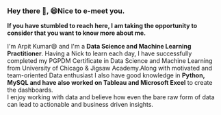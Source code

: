 ### Hey there 👋, 😄Nice to e-meet you.<br>
**If you have stumbled to reach here, I am taking the opportunity to consider that you want to know more about me.**<br>

I'm Arpit Kumar😄 and I'm a **Data Science and Machine Learning Practitioner**. Having a Nick to learn each day, I have successfully completed my PGPDM Certificate in Data Science and Machine Learning from University of Chicago & Jigsaw Academy.Along with motivated and team-oriented Data enthusiast I also have good knowledge in **Python, MySQL and have also worked on Tableau and Microsoft Excel** to create the dashboards.<br>
I enjoy working with data and believe how even the bare raw form of data can lead to actionable and business driven insights.<br>

<!--
**Arpitkr95/Arpitkr95** is a ✨ _special_ ✨ repository because its `README.md` (this file) appears on your GitHub profile.

Here are some ideas to get you started:

- 🔭 I’m currently working on ...
- 🌱 I’m currently learning ...
- 👯 I’m looking to collaborate on ...
- 🤔 I’m looking for help with ...
- 💬 Ask me about ...
- 📫 How to reach me: ...
- 😄 Pronouns: ...
- ⚡ Fun fact: ...
-->
